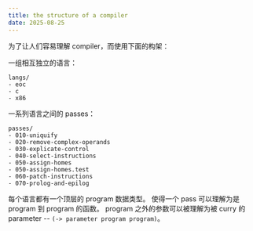 ```yaml
---
title: the structure of a compiler
date: 2025-08-25
---
```


为了让人们容易理解 compiler，而使用下面的构架：

一组相互独立的语言：

```
langs/
- eoc
- c
- x86
```

一系列语言之间的 passes：

```
passes/
- 010-uniquify
- 020-remove-complex-operands
- 030-explicate-control
- 040-select-instructions
- 050-assign-homes
- 050-assign-homes.test
- 060-patch-instructions
- 070-prolog-and-epilog
```

每个语言都有一个顶层的 program 数据类型。
使得一个 pass 可以理解为是 program 到 program 的函数。
program 之外的参数可以被理解为被 curry 的 parameter
-- `(-> parameter program program)`。
